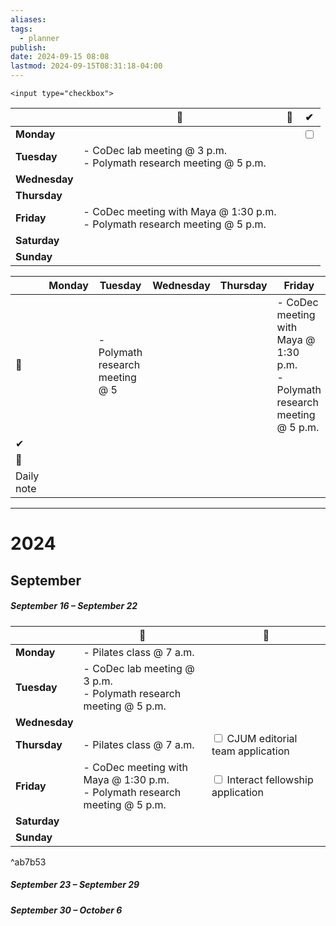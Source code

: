 ```yaml
---
aliases: 
tags:
  - planner
publish: 
date: 2024-09-15 08:08
lastmod: 2024-09-15T08:31:18-04:00
---
```


```
<input type="checkbox">
```

|               | 📆                                                                             | 💌  | ✔                       |
| ------------- | ------------------------------------------------------------------------------ | --- | ----------------------- |
| **Monday**    |                                                                                |     | <input type="checkbox"> |
| **Tuesday**   | - CoDec lab meeting @ 3 p.m.<br>- Polymath research meeting @ 5 p.m.           |     |                         |
| **Wednesday** |                                                                                |     |                         |
| **Thursday**  |                                                                                |     |                         |
| **Friday**    | - CoDec meeting with Maya @ 1:30 p.m. <br>- Polymath research meeting @ 5 p.m. |     |                         |
| **Saturday**  |                                                                                |     |                         |
| **Sunday**    |                                                                                |     |                         |

|            | Monday | Tuesday                         | Wednesday | Thursday | Friday                                                                         | Saturday | Sunday |
| ---------- | ------ | ------------------------------- | --------- | -------- | ------------------------------------------------------------------------------ | -------- | ------ |
| 📆         |        | - Polymath research meeting @ 5 |           |          | - CoDec meeting with Maya @ 1:30 p.m. <br>- Polymath research meeting @ 5 p.m. |          |        |
| ✔          |        |                                 |           |          |                                                                                |          |        |
| 💌         |        |                                 |           |          |                                                                                |          |        |
| Daily note |        |                                 |           |          |                                                                                |          |        |


---
# 2024

## September
##### September 16 – September 22

|               | 📆                                                                             | 💌                                                      |
| ------------- | ------------------------------------------------------------------------------ | ------------------------------------------------------- |
| **Monday**    | - Pilates class @ 7 a.m.                                                       |                                                         |
| **Tuesday**   | - CoDec lab meeting @ 3 p.m.<br>- Polymath research meeting @ 5 p.m.           |                                                         |
| **Wednesday** |                                                                                |                                                         |
| **Thursday**  | - Pilates class @ 7 a.m.                                                       | <input type="checkbox"> CJUM editorial team application |
| **Friday**    | - CoDec meeting with Maya @ 1:30 p.m. <br>- Polymath research meeting @ 5 p.m. | <input type="checkbox"> Interact fellowship application |
| **Saturday**  |                                                                                |                                                         |
| **Sunday**    |                                                                                |                                                         |

^ab7b53

##### September 23 – September 29

##### September 30 – October 6
